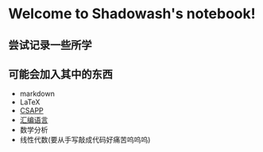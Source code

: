# Welcome to Shadowash's notebook!

## 尝试记录一些所学

## 可能会加入其中的东西
* markdown
* LaTeX
* [CSAPP](https://shadowash0215.github.io/notebook/CSAPP/)
* [汇编语言](https://shadowash0215.github.io/notebook/AMS/)
* 数学分析
* 线性代数(要从手写敲成代码好痛苦呜呜呜)